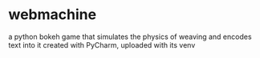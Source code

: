 # webmachine
a python bokeh game
that simulates the physics of weaving and encodes text into it
created with PyCharm, uploaded with its venv
